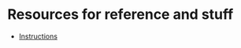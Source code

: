 # Resources for reference and stuff

- [Instructions](https://msyksphinz-self.github.io/riscv-isadoc/html/rvi.html#slt)

